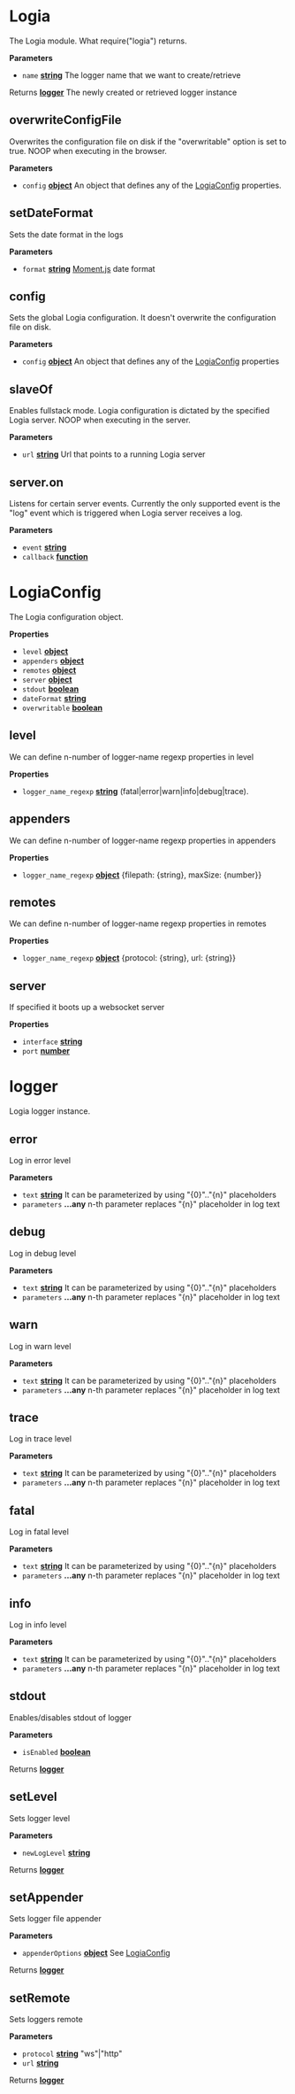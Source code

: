 <!-- Generated by documentation.js. Update this documentation by updating the source code. -->

# Logia

The Logia module. What require("logia") returns.

**Parameters**

-   `name` **[string](https://developer.mozilla.org/en-US/docs/Web/JavaScript/Reference/Global_Objects/String)** The logger name that we want to create/retrieve

Returns **[logger](#logger)** The newly created or retrieved logger instance

## overwriteConfigFile

Overwrites the configuration file on disk if the "overwritable" option is set to true.
NOOP when executing in the browser.

**Parameters**

-   `config` **[object](https://developer.mozilla.org/en-US/docs/Web/JavaScript/Reference/Global_Objects/Object)** An object that defines any of the [LogiaConfig](#logiaconfig) properties.

## setDateFormat

Sets the date format in the logs

**Parameters**

-   `format` **[string](https://developer.mozilla.org/en-US/docs/Web/JavaScript/Reference/Global_Objects/String)** [ Moment.js](http://momentjs.com/docs/#/parsing/string) date format

## config

Sets the global Logia configuration. It doesn't overwrite the configuration file on disk.

**Parameters**

-   `config` **[object](https://developer.mozilla.org/en-US/docs/Web/JavaScript/Reference/Global_Objects/Object)** An object that defines any of the [LogiaConfig](#logiaconfig) properties

## slaveOf

Enables fullstack mode. Logia configuration is dictated by the specified Logia server.
NOOP when executing in the server.

**Parameters**

-   `url` **[string](https://developer.mozilla.org/en-US/docs/Web/JavaScript/Reference/Global_Objects/String)** Url that points to a running Logia server

## server.on

Listens for certain server events.
Currently the only supported event is the "log" event which is triggered when Logia server receives a log.

**Parameters**

-   `event` **[string](https://developer.mozilla.org/en-US/docs/Web/JavaScript/Reference/Global_Objects/String)** 
-   `callback` **[function](https://developer.mozilla.org/en-US/docs/Web/JavaScript/Reference/Statements/function)** 

# LogiaConfig

The Logia configuration object.

**Properties**

-   `level` **[object](https://developer.mozilla.org/en-US/docs/Web/JavaScript/Reference/Global_Objects/Object)** 
-   `appenders` **[object](https://developer.mozilla.org/en-US/docs/Web/JavaScript/Reference/Global_Objects/Object)** 
-   `remotes` **[object](https://developer.mozilla.org/en-US/docs/Web/JavaScript/Reference/Global_Objects/Object)** 
-   `server` **[object](https://developer.mozilla.org/en-US/docs/Web/JavaScript/Reference/Global_Objects/Object)** 
-   `stdout` **[boolean](https://developer.mozilla.org/en-US/docs/Web/JavaScript/Reference/Global_Objects/Boolean)** 
-   `dateFormat` **[string](https://developer.mozilla.org/en-US/docs/Web/JavaScript/Reference/Global_Objects/String)** 
-   `overwritable` **[boolean](https://developer.mozilla.org/en-US/docs/Web/JavaScript/Reference/Global_Objects/Boolean)** 

## level

We can define n-number of logger-name regexp properties in level

**Properties**

-   `logger_name_regexp` **[string](https://developer.mozilla.org/en-US/docs/Web/JavaScript/Reference/Global_Objects/String)** (fatal|error|warn|info|debug|trace).

## appenders

We can define n-number of logger-name regexp properties in appenders

**Properties**

-   `logger_name_regexp` **[object](https://developer.mozilla.org/en-US/docs/Web/JavaScript/Reference/Global_Objects/Object)** {filepath: {string}, maxSize: {number}}

## remotes

We can define n-number of logger-name regexp properties in remotes

**Properties**

-   `logger_name_regexp` **[object](https://developer.mozilla.org/en-US/docs/Web/JavaScript/Reference/Global_Objects/Object)** {protocol: {string}, url: {string}}

## server

If specified it boots up a websocket server

**Properties**

-   `interface` **[string](https://developer.mozilla.org/en-US/docs/Web/JavaScript/Reference/Global_Objects/String)** 
-   `port` **[number](https://developer.mozilla.org/en-US/docs/Web/JavaScript/Reference/Global_Objects/Number)** 

# logger

Logia logger instance.

## error

Log in error level

**Parameters**

-   `text` **[string](https://developer.mozilla.org/en-US/docs/Web/JavaScript/Reference/Global_Objects/String)** It can be parameterized by using "{0}".."{n}" placeholders
-   `parameters` **...any** n-th parameter replaces "{n}" placeholder in log text

## debug

Log in debug level

**Parameters**

-   `text` **[string](https://developer.mozilla.org/en-US/docs/Web/JavaScript/Reference/Global_Objects/String)** It can be parameterized by using "{0}".."{n}" placeholders
-   `parameters` **...any** n-th parameter replaces "{n}" placeholder in log text

## warn

Log in warn level

**Parameters**

-   `text` **[string](https://developer.mozilla.org/en-US/docs/Web/JavaScript/Reference/Global_Objects/String)** It can be parameterized by using "{0}".."{n}" placeholders
-   `parameters` **...any** n-th parameter replaces "{n}" placeholder in log text

## trace

Log in trace level

**Parameters**

-   `text` **[string](https://developer.mozilla.org/en-US/docs/Web/JavaScript/Reference/Global_Objects/String)** It can be parameterized by using "{0}".."{n}" placeholders
-   `parameters` **...any** n-th parameter replaces "{n}" placeholder in log text

## fatal

Log in fatal level

**Parameters**

-   `text` **[string](https://developer.mozilla.org/en-US/docs/Web/JavaScript/Reference/Global_Objects/String)** It can be parameterized by using "{0}".."{n}" placeholders
-   `parameters` **...any** n-th parameter replaces "{n}" placeholder in log text

## info

Log in info level

**Parameters**

-   `text` **[string](https://developer.mozilla.org/en-US/docs/Web/JavaScript/Reference/Global_Objects/String)** It can be parameterized by using "{0}".."{n}" placeholders
-   `parameters` **...any** n-th parameter replaces "{n}" placeholder in log text

## stdout

Enables/disables stdout of logger

**Parameters**

-   `isEnabled` **[boolean](https://developer.mozilla.org/en-US/docs/Web/JavaScript/Reference/Global_Objects/Boolean)** 

Returns **[logger](#logger)** 

## setLevel

Sets logger level

**Parameters**

-   `newLogLevel` **[string](https://developer.mozilla.org/en-US/docs/Web/JavaScript/Reference/Global_Objects/String)** 

Returns **[logger](#logger)** 

## setAppender

Sets logger file appender

**Parameters**

-   `appenderOptions` **[object](https://developer.mozilla.org/en-US/docs/Web/JavaScript/Reference/Global_Objects/Object)** See [LogiaConfig](#logiaconfig)

Returns **[logger](#logger)** 

## setRemote

Sets loggers remote

**Parameters**

-   `protocol` **[string](https://developer.mozilla.org/en-US/docs/Web/JavaScript/Reference/Global_Objects/String)** "ws"|"http"
-   `url` **[string](https://developer.mozilla.org/en-US/docs/Web/JavaScript/Reference/Global_Objects/String)** 

Returns **[logger](#logger)** 
